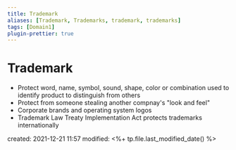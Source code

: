 ```yaml
---
title: Trademark
aliases: [Trademark, Trademarks, trademark, trademarks]
tags: [Domain1]
plugin-prettier: true
---
```


# Trademark
- Protect word, name, symbol, sound, shape, color or combination used to identify product to distinguish from others
- Protect from someone stealing another compnay's "look and feel"
- Corporate brands and operating system logos
- Trademark Law Treaty Implementation Act protects trademarks internationally


created: 2021-12-21 11:57
modified: <%+ tp.file.last_modified_date() %>
